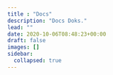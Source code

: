 ```yaml
---
title : "Docs"
description: "Docs Doks."
lead: ""
date: 2020-10-06T08:48:23+00:00
draft: false
images: []
sidebar:
  collapsed: true
---
```

